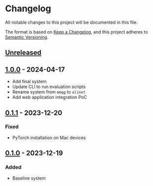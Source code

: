# Changelog

All notable changes to this project will be documented in this file.

The format is based on [Keep a Changelog](https://keepachangelog.com/en/1.0.0/),
and this project adheres to [Semantic Versioning](https://semver.org/spec/v2.0.0.html).

## [Unreleased]

## [1.0.0] - 2024-04-17

-  Add final system
-  Update CLI to run evaluation scripts
-  Rename system from `mmqg` to `alinet`
-  Add web application integration PoC

## [0.1.1] - 2023-12-20

### Fixed

-   PyTorch installation on Mac devices

## [0.1.0] - 2023-12-19

### Added

-   Baseline system

[Unreleased]: https://github.com/ram02z/alinet/compare/1.0.0...HEAD

[1.0.0]: https://github.com/ram02z/alinet/compare/0.1.1...1.0.0

[0.1.1]: https://github.com/ram02z/mmqg/compare/0.1.0...0.1.1

[0.1.0]: https://github.com/ram02z/mmqg/compare/8d492c9e6f29d4507a47059702b5da60438ef268...0.1.0
